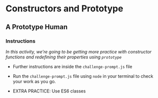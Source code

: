 # Constructors and Prototype

## A Prototype Human

### Instructions

_In this activity, we're going to be getting more practice with constructor functions and redefining their properties using `prototype`_

* Further instructions are inside the `challenge-prompt.js` file

* Run the `challenge-prompt.js` file using `node` in your terminal to check your work as you go.

* EXTRA PRACTICE: Use ES6 classes